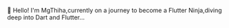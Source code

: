 👋 Hello! I'm MgThiha,currently on a journey to become a Flutter Ninja,diving deep into Dart and Flutter...
